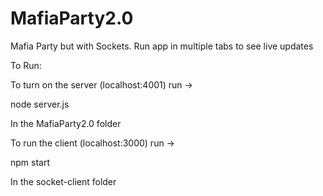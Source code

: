 # MafiaParty2.0
Mafia Party but with Sockets. Run app in multiple tabs to see live updates

To Run:


To turn on the server (localhost:4001) run -> 

  node server.js

In the MafiaParty2.0 folder


To run the client (localhost:3000) run ->

  npm start 

In the socket-client folder

